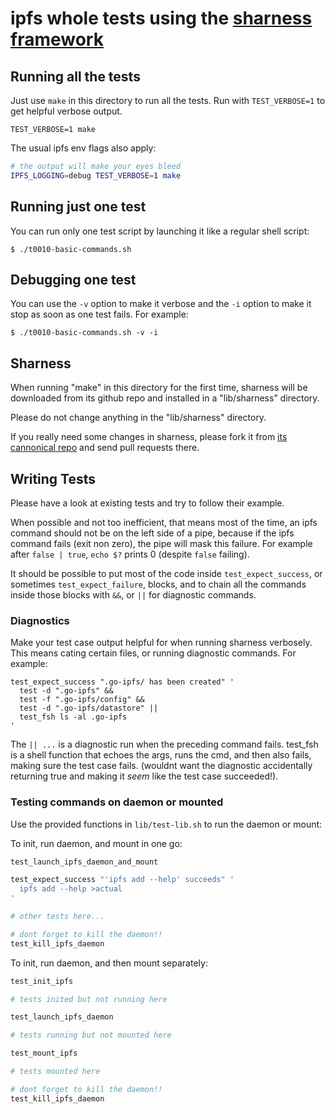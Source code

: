 # ipfs whole tests using the [sharness framework](https://github.com/mlafeldt/sharness/)

## Running all the tests

Just use `make` in this directory to run all the tests.
Run with `TEST_VERBOSE=1` to get helpful verbose output.

```
TEST_VERBOSE=1 make
```

The usual ipfs env flags also apply:

```sh
# the output will make your eyes bleed
IPFS_LOGGING=debug TEST_VERBOSE=1 make
```

## Running just one test

You can run only one test script by launching it like a regular shell
script:

```
$ ./t0010-basic-commands.sh
```

## Debugging one test

You can use the `-v` option to make it verbose and the `-i` option to
make it stop as soon as one test fails.
For example:

```
$ ./t0010-basic-commands.sh -v -i
```

## Sharness

When running "make" in this directory for the first time, sharness
will be downloaded from its github repo and installed in a "lib/sharness"
directory.

Please do not change anything in the "lib/sharness" directory.

If you really need some changes in sharness, please fork it from
[its cannonical repo](https://github.com/mlafeldt/sharness/) and
send pull requests there.

## Writing Tests

Please have a look at existing tests and try to follow their example.

When possible and not too inefficient, that means most of the time,
an ipfs command should not be on the left side of a pipe, because if
the ipfs command fails (exit non zero), the pipe will mask this failure.
For example after `false | true`, `echo $?` prints 0 (despite `false`
failing).

It should be possible to put most of the code inside `test_expect_success`,
or sometimes `test_expect_failure`, blocks, and to chain all the commands
inside those blocks with `&&`, or `||` for diagnostic commands.

### Diagnostics

Make your test case output helpful for when running sharness verbosely.
This means cating certain files, or running diagnostic commands.
For example:

```
test_expect_success ".go-ipfs/ has been created" '
  test -d ".go-ipfs" &&
  test -f ".go-ipfs/config" &&
  test -d ".go-ipfs/datastore" ||
  test_fsh ls -al .go-ipfs
'
```

The `|| ...` is a diagnostic run when the preceding command fails.
test_fsh is a shell function that echoes the args, runs the cmd,
and then also fails, making sure the test case fails. (wouldnt want
the diagnostic accidentally returning true and making it _seem_ like
the test case succeeded!).


### Testing commands on daemon or mounted

Use the provided functions in `lib/test-lib.sh` to run the daemon or mount:

To init, run daemon, and mount in one go:

```sh
test_launch_ipfs_daemon_and_mount

test_expect_success "'ipfs add --help' succeeds" '
  ipfs add --help >actual
'

# other tests here...

# dont forget to kill the daemon!!
test_kill_ipfs_daemon
```

To init, run daemon, and then mount separately:

```sh
test_init_ipfs

# tests inited but not running here

test_launch_ipfs_daemon

# tests running but not mounted here

test_mount_ipfs

# tests mounted here

# dont forget to kill the daemon!!
test_kill_ipfs_daemon
```
